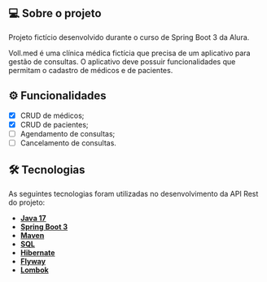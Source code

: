 ## 💻 Sobre o projeto

Projeto fictício desenvolvido durante o curso de Spring Boot 3 da Alura.

Voll.med é uma clínica médica fictícia que precisa de um aplicativo para gestão de consultas. O aplicativo deve possuir funcionalidades que permitam o cadastro de médicos e de pacientes.

## ⚙️ Funcionalidades

- [x] CRUD de médicos;
- [x] CRUD de pacientes;
- [ ] Agendamento de consultas;
- [ ] Cancelamento de consultas.

## 🛠 Tecnologias

As seguintes tecnologias foram utilizadas no desenvolvimento da API Rest do projeto:

- **[Java 17](https://www.oracle.com/java)**
- **[Spring Boot 3](https://spring.io/projects/spring-boot)**
- **[Maven](https://maven.apache.org)**
- **[SQL](https://www.microsoft.com/pt-br/sql-server)**
- **[Hibernate](https://hibernate.org)**
- **[Flyway](https://flywaydb.org)**
- **[Lombok](https://projectlombok.org)**
